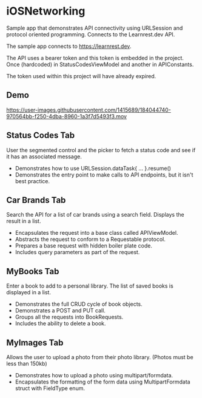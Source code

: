 # iOSNetworking
Sample app that demonstrates API connectivity using URLSession and protocol oriented programming. Connects to the Learnrest.dev API. 

The sample app connects to https://learnrest.dev.

The API uses a bearer token and this token is embedded in the project. Once (hardcoded) in StatusCodesViewModel and another in APIConstants.

The token used within this project will have already expired.

## Demo

https://user-images.githubusercontent.com/1415689/184044740-970564bb-f250-4dba-8960-1a3f7d5493f3.mov


## Status Codes Tab
User the segmented control and the picker to fetch a status code and see if it has an associated message.
- Demonstrates how to use URLSession.dataTask{ ... }.resume()
- Demonstrates the entry point to make calls to API endpoints, but it isn't best practice.

## Car Brands Tab
Search the API for a list of car brands using a search field. Displays the result in a list.
- Encapsulates the request into a base class called APIViewModel.
- Abstracts the request to conform to a Requestable protocol.
- Prepares a base request with hidden boiler plate code.
- Includes query parameters as part of the request.

## MyBooks Tab
Enter a book to add to a personal library. The list of saved books is displayed in a list.
- Demonstrates the full CRUD cycle of book objects.
- Demonstrates a POST and PUT call.
- Groups all the requests into BookRequests.
- Includes the ability to delete a book.

## MyImages Tab
Allows the user to upload a photo from their photo library. (Photos must be less than 150kb)
- Demonstrates how to upload a photo using multipart/formdata.
- Encapsulates the formatting of the form data using MultipartFormdata struct with FieldType enum.
